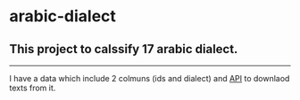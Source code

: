 # arabic-dialect
## This project to calssify 17 arabic dialect.
________________________
I have a data which include 2 colmuns (ids and dialect) and [API](https://recruitment.aimtechnologies.co/ai-tasks) to downlaod texts from it.

